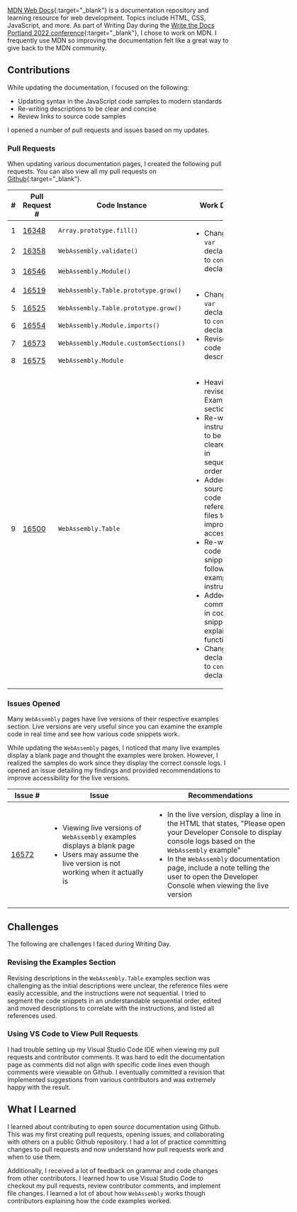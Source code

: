[MDN Web Docs](https://developer.mozilla.org/en-US/){:target="_blank"} is a documentation repository and learning resource for web development. Topics include HTML, CSS, JavaScript, and more. 
As part of Writing Day during the [Write the Docs Portland 2022 conference](https://www.writethedocs.org/conf/portland/2022/){:target="_blank"}, I chose to work on MDN. I frequently use MDN so improving the documentation felt like a great way to give back to the MDN community.

## Contributions
While updating the documentation, I focused on the following:

- Updating syntax in the JavaScript code samples to modern standards
- Re-writing descriptions to be clear and concise 
- Review links to source code samples

I opened a number of pull requests and issues based on my updates.

### Pull Requests

When updating various documentation pages, I created the following pull requests. You can also view all my pull requests on [Github](https://github.com/mdn/content/pulls?q=author%3Aseumoo+){:target="_blank"}.

<table class="tg" style="undefined;table-layout: fixed; width: 487px">
<colgroup>
<col style="width: 50px">
<col style="width: 120px">
<col style="width: 275px">
<col style="width: 307px">
</colgroup>
<thead>
  <tr>
    <th class="tg-7btt">#</th>
    <th class="tg-7btt">Pull Request #</th>
    <th class="tg-7btt">Code Instance</th>
    <th class="tg-7btt">Work Done</th>
  </tr>
</thead>
<tbody>
  <tr>
    <td class="tg-c3ow">1</td>
    <td class="tg-c3ow"><a href="https://github.com/mdn/content/pull/16348" target="_blank" rel="noopener noreferrer">16348</a></td>
    <td class="tg-9wq8""><code>Array.prototype.fill()</code></td>
    <td class="tg-lboi" rowspan="3">
        <ul>
            <li>Changed <code>var</code> declaration to <code>const</code> declaration</li>
        </ul>
    </td>
  </tr>
  <tr>
    <td class="tg-c3ow">2</td>
    <td class="tg-c3ow"><a href="https://github.com/mdn/content/pull/16358" target="_blank" rel="noopener noreferrer">16358</a></td>
    <td class="tg-9wq8""><code>WebAssembly.validate()</code></td>
  </tr>
  <tr>
    <td class="tg-c3ow">3</td>
    <td class="tg-c3ow"><a href="https://github.com/mdn/content/pull/16546" target="_blank" rel="noopener noreferrer">16546</a></td>
    <td class="tg-9wq8""><code>WebAssembly.Module()</code></td>
  </tr>
  <tr>
    <td class="tg-c3ow">4</td>
    <td class="tg-c3ow"><a href="https://github.com/mdn/content/pull/16519" target="_blank" rel="noopener noreferrer">16519</a></td>
    <td class="tg-9wq8""><code>WebAssembly.Table.prototype.grow()</code></td>
    <td class="tg-lboi" rowspan="5">
        <ul>
            <li>Changed <code>var</code> declaration to <code>const</code> declaration</li>
            <li>Revised code descriptions</li>
        </ul>
    </td>
  </tr>
  <tr>
    <td class="tg-c3ow">5</td>
    <td class="tg-c3ow"><a href="https://github.com/mdn/content/pull/16525" target="_blank" rel="noopener noreferrer">16525</a></td>
    <td class="tg-9wq8""><code>WebAssembly.Table.prototype.grow()</code></td>
  </tr>
  <tr>
    <td class="tg-c3ow">6</td>
    <td class="tg-c3ow"><a href="https://github.com/mdn/content/pull/16554" target="_blank" rel="noopener noreferrer">16554</a></td>
    <td class="tg-9wq8""><code>WebAssembly.Module.imports()</code></td>
  </tr>
  <tr>
    <td class="tg-c3ow">7</td>
    <td class="tg-c3ow"><a href="https://github.com/mdn/content/pull/16573" target="_blank" rel="noopener noreferrer">16573</a></td>
    <td class="tg-9wq8""><code>WebAssembly.Module.customSections()</code></td>
  </tr>
  <tr>
    <td class="tg-c3ow">8</td>
    <td class="tg-c3ow"><a href="https://github.com/mdn/content/pull/16575" target="_blank" rel="noopener noreferrer">16575</a></td>
    <td class="tg-9wq8""><code>WebAssembly.Module</code></td>
  </tr>
  <tr>
    <td class="tg-9wq8">9</td>
    <td class="tg-9wq8"><a href="https://github.com/mdn/content/pull/16500" target="_blank" rel="noopener noreferrer">16500</a></td>
    <td class="tg-9wq8""><code>WebAssembly.Table</code></td>
    <td class="tg-0pky">
        <ul>
            <li>Heavily revised the Examples section</li>
            <li>Re-wrote instructions to be clearer and in sequential order</li>
            <li>Added source code of reference files to improve accessibility</li>
            <li>Re-wrote code snippets to follow example instructions</li>
            <li>Added comments in code snippets to explain functionality</li>
            <li>Change <code>var</code> declaration to <code>const</code> declaration</li>
        </ul>
  </tr>
</tbody>
</table>

### Issues Opened

Many <code>WebAssembly</code> pages have live versions of their respective examples section. Live versions are very useful since you can examine the example code in real time and see how various code snippets work. 

While updating the <code>WebAssembly</code> pages, I noticed that many live examples display a blank page and thought the examples were broken. However, I realized the samples do work since they display the correct console logs. I opened an issue detailing my findings and provided recommendations to improve accessibility for the live versions.

<table class="tg" style="undefined;table-layout: fixed; width: 636px">
<colgroup>
<col style="width: 98px">
<col style="width: 280px">
<col style="width: 372px">
</colgroup>
<thead>
  <tr>
    <th class="tg-7btt">Issue #</th>
    <th class="tg-7btt">Issue</th>
    <th class="tg-7btt">Recommendations</th>
  </tr>
</thead>
<tbody>
  <tr>
    <td class="tg-9wq8"><a href="https://github.com/mdn/content/issues/16572" target="_blank" rel="noopener noreferrer">16572</a></td>
    <td class="tg-0pky">
        <ul>
            <li>Viewing live versions of <code>WebAssembly</code> examples displays a blank page</li>
            <li>Users may assume the live version is not working when it actually is</li>
        </ul>
        <td class="tg-0pky">
        <ul>
            <li>In the live version, display a line in the HTML that states, "Please open your Developer Console to display console logs based on the <code>WebAssembly</code> example"</li>
            <li>In the <code>WebAssembly</code> documentation page, include a note telling the user to open the Developer Console when viewing the live version</li>
        </ul>
    </td>
  </tr>
</tbody>
</table>

## Challenges

The following are challenges I faced during Writing Day.

### Revising the Examples Section
Revising descriptions in the <code>WebAssembly.Table</code> examples section was challenging as the initial descriptions were unclear, the reference files were easily accessible, and the instructions were not sequential. I tried to segment the code snippets in an understandable sequential order, edited and moved descriptions to correlate with the instructions, and listed all references used.

### Using VS Code to View Pull Requests

I had trouble setting up my Visual Studio Code IDE when viewing my pull requests and contributor comments. It was hard to edit the documentation page as comments did not align with specific code lines even though comments were viewable on Github. I eventually committed a revision that implemented suggestions from various contributors and was extremely happy with the result.

## What I Learned

I learned about contributing to open source documentation using Github. This was my first creating pull requests, opening issues, and collaborating with others on a public Github repository. I had a lot of practice committing changes to pull requests and now understand how pull requests work and when to use them.

Additionally, I received a lot of feedback on grammar and code changes from other contributors. I learned how to use Visual Studio Code to checkout my pull requests, review contributor comments, and implement file changes. I learned a lot of about how <code>WebAssembly</code> works though contributors explaining how the code examples worked.

